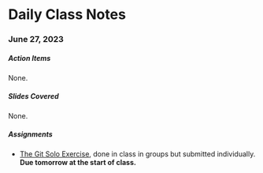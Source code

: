 # Daily Class Notes

### June 27, 2023

##### Action Items

None.

##### Slides Covered

None.

##### Assignments

- [The Git Solo Exercise](https://github.com/AnnieCannons/intro-to-programming-06-2023/tree/main/git/git-solo-exercise), done in class in groups but submitted individually. **Due tomorrow at the start of class.**
